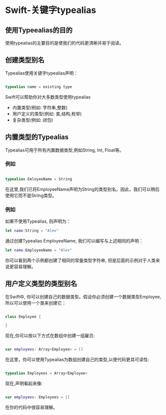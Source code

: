 # Swift-关键字typealias

## 使用Typeealias的目的

使用typealias的主要目的是使我们的代码更清晰并易于阅读。

## 创建类型别名

Typealias使用关键字typealias声明：

``` swift

typealias name = existing type

```

Swift可以帮助你对大多数类型使用typealias

+ 内置类型(例如: 字符串,整数)
+ 用户定义的类型(例如: 类,结构,枚举)
+ 复杂类型(例如: 闭包)

## 内置类型的Typealias

Typealias可用于所有内置数据类型,例如String, Int, Float等。

### 例如

``` swift

typealias EmloyeeName = String

```

在这里,我们已将EmployeeName声明为String的类型别名。因此，我们可以稍后使用它而不是String类型。

### 例如
如果不使用Typealias, 则声明为：

``` swift
let name:String = "Alex"
```
通过创建Typealias EmployeeName, 我们可以编写与上述相同的声明：

``` swift
let name:EmployeeName = "Alex"
```
你可以看到两个示例都创建了相同的常量类型字符串, 但是后面的示例对于人类来说更容易理解。

## 用户定义类型的类型别名

在Swift中, 你可以创建自己的数据类型。假设你必须创建一个数据类型Employee, 所以可以使用一个类来创建它：

``` swift

class Employee {

}

```

现在,你可以按以下方式在数组中创建一组雇员:

``` swift

var employees: Array<Employee> = []

```

在这里，你可以使用Typealias为数组创建自己的类型,以使代码更具可读性:

``` swift

typealias Employees = Array<Employee>

```

现在,声明看起来像:

``` swift

var employees: Employees = []

```

在你的代码中很容易理解。